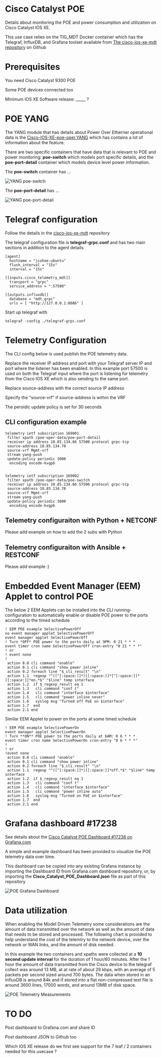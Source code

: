 # Cisco Catalyst POE 

Details about monitoring the POE and power consumption and utilization on Cisco Catalyst IOS XE. 

This use case relies on the TIG_MDT Docker container which has the Telegraf, InfluxDB, and Grafana toolset available from [The cisco-ios-xe-mdt repository](https://github.com/jeremycohoe/cisco-ios-xe-mdt/) on Github


# Prerequisites

You need Cisco Catalyst 9300 POE 

Some POE devices connected too

Minimum IOS XE Software release: _____ ?


# POE YANG

The YANG module that has details about Power Over Etherner operational data is the [Cisco-IOS-XE-poe-oper.YANG](https://github.com/YangModels/yang/blob/main/vendor/cisco/xe/1791/Cisco-IOS-XE-poe-oper.yang) which has contains a lot of information about the feature.

There are two specific containers that have data that is relevant to POE and power monitoring: **poe-switch** which models port specific details, and the **poe-port-detail** container which models device level power information.

The **poe-switch** container has ...

![YANG poe-switch](yang-poe-switch.png)

The **poe-port-detail** has ...

![YANG poe-port-detail](yang-poe-port-detail.png)

# Telegraf configuration
Follow the details in the [cisco-ios-xe-mdt](https://github.com/jeremycohoe/cisco-ios-xe-mdt/blob/master/telegraf-grpc.cfg) repository

The telegraf configuration file is **telegraf-grpc.conf** and has two main sections in addition to the agent details

```
[agent]
  hostname = "jcohoe-ubuntu"
  flush_interval = "15s"
  interval = "15s"

[[inputs.cisco_telemetry_mdt]]
  transport = "grpc"
  service_address = ":57500"

[[outputs.influxdb]]
  database = "mdt_grpc"
  urls = [ "http://127.0.0.1:8086" ]
```

Start up telegraf with

```
telegraf -config ./telegraf-grpc.conf
```


# Telemetry Configuration

The CLI config below is used publish the POE telemetry data.

Replace the receiver IP address and port with your Telegraf server IP and port where the listener has been enabled. In this example port 57500 is used on both the Telegraf input where the port is listening for telemetry from the Cisco IOS XE which is also sending to the same port.

Replace source-address with the correct source IP address

Specify the "source-vrf" if source-address is within the VRF

The peroidic update policy is set for 30 seconds

## CLI configuration example

```
telemetry ietf subscription 169001
 filter xpath /poe-oper-data/poe-port-detail
 receiver ip address 10.85.134.66 57500 protocol grpc-tcp
 source-address 10.85.134.70
 source-vrf Mgmt-vrf
 stream yang-push
 update-policy periodic 3000
  encoding encode-kvgpb


telemetry ietf subscription 169002
 filter xpath /poe-oper-data/poe-switch
 receiver ip address 10.85.134.66 57500 protocol grpc-tcp
 source-address 10.85.134.70
 source-vrf Mgmt-vrf
 stream yang-push
 update-policy periodic 3000
  encoding encode-kvgpb
```

## Telemetry configuraiton with Python + NETCONF

Please add example on how to add the 2 subs with Python 

## Telemetry configuraiton with Ansible + RESTCONF

Please add example :)

# Embedded Event Manager (EEM) Applet to control POE

The below 2 EEM Applets can be installed into the CLI running-configuration to automatically enable or disable POE power to the ports according to the timed schedule

```
! EEM POE example SelectivePowerOff
no event manager applet SelectivePowerOff
event manager applet SelectivePowerOff
! Turn *OFF* POE power to the ports daily at 9PM: 0 21 * * *
event timer cron name SelectivePowerOff cron-entry "0 21 * * *"
! or
! event none
!
 action 0.0 cli command "enable"
 action 0.1 cli command "show power inline"
 action 0.2 foreach line "$_cli_result" "\n"
 action 1.1  regexp "^([^[:space:]]*)[[:space:]]*[^[:space:]]*[[:space:]]*on.*$" "$line" temp interface
 action 1.2  if $_regexp_result eq 1
 action 1.3   cli command "conf t"
 action 1.4   cli command "interface $interface"
 action 1.5   cli command "power inline never"
 action 1.6   syslog msg "Turned off PoE on $interface"
 action 1.7  end
 action 2.1 end
```

Similar EEM Applet to power on the ports at some timed schedule

```
! EEM POE example SelectivePowerOn
event manager applet SelectivePowerOn
! Turn **ON** POE power to the ports daily at 6AM: 0 6 * * *
event timer cron name SelectivePowerOn cron-entry "0 6 * * *"
!
! or
!event none
 action 0.0 cli command "enable"
 action 0.1 cli command "show power inline"
 action 0.2 foreach line "$_cli_result" "\n"
 action 1.1  regexp "^([^[:space:]]*)[[:space:]]*off.*$" "$line" temp interface
 action 1.2  if $_regexp_result eq 1
 action 1.3   cli command "conf t"
 action 1.4   cli command "interface $interface"
 action 1.5   cli command "power inline auto"
 action 1.6   syslog msg "Turned on PoE on $interface"
 action 1.7  end
 action 2.1 end
```



# Grafana dashboard #17238

See details about the [Cisco Catalyst POE Dashboard #17238 on Grafana.com](https://github.com/jeremycohoe/cisco-ios-xe-mdt/blob/master/telegraf-grpc.cfg)

A simple and example dashboard has been provided to visualize the POE telemetry data over time.

This dashboard can be copied into any existing Grafana instance by importing the Dashboard ID from Grafana.com dashboard repository, or, by importing the **Cisco_Catalyst_POE_Dashboard.json** file as part of this repository

![POE Grafana Dashboard](grafana-dashboard.png)


# Data utilization

When enabling the Model Driven Telemetry some considerations are the amount of data transmitted over the network as well as the amount of data that needs to be stored and processed. The following chart is provided to help understand the cost of the telemtry to the network device, over the network or WAN links, and the amount of disk needed.

In this example the two containers and xpaths were collected at a **10 second update interval** for the duration of 1 hour/60 minutes. After the 1 hour the amount of data transmitted from the Cisco device to the telegraf collect was around 13 MB, at at rate of about 29 kbps, with an average of 5 packets per second sized around 700 bytes. The data when stored in an InfluxDB is around 84k and if stored into a flat non-compressed text file is around 3600 lines, 17000 words, and around 13MB of disk space. 

![POE Telemetry Measurements](poe-telemetry-measurements.png)

# TO DO
Post dashboard to Grafana.com and share ID

Post dashboard JSON to Github too

Which IOS XE release do we first see support for the 7 leaf / 2 containers needed for this usecase ?

